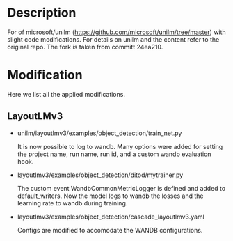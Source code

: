 # Description
For of microsoft/unilm (https://github.com/microsoft/unilm/tree/master) with slight code modifications. For details on unilm and the content refer to the original repo.
The fork is taken from committ 24ea210.

# Modification
Here we list all the applied modifications.

## LayoutLMv3
- unilm/layoutlmv3/examples/object_detection/train_net.py
  
  It is now possible to log to wandb. Many options were added for setting the project name, run name, run id, and a custom wandb evaluation hook.

- layoutlmv3/examples/object_detection/ditod/mytrainer.py

  The custom event WandbCommonMetricLogger is defined and added to default_writers. Now the model logs to wandb the losses and the learning rate to wandb during training.

- layoutlmv3/examples/object_detection/cascade_layoutlmv3.yaml

  Configs are modified to accomodate the WANDB configurations.

